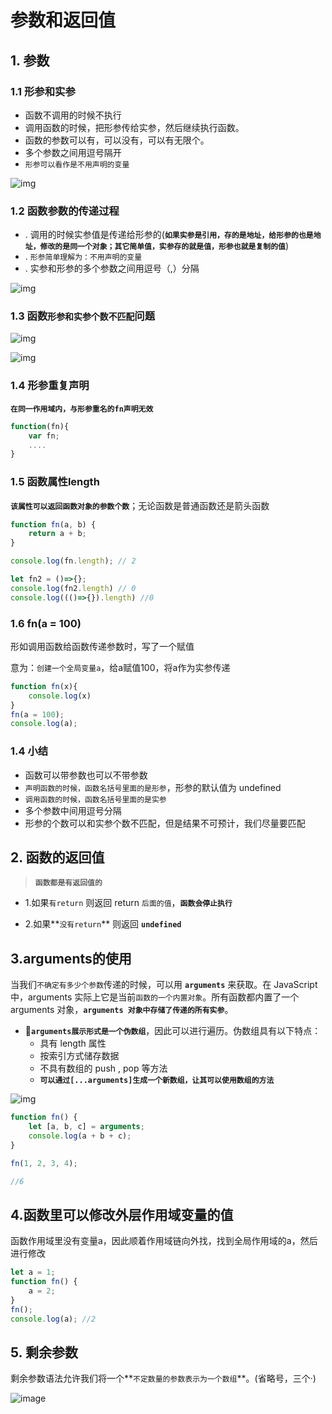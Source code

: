 # 参数和返回值

## 1. 参数

### 1.1 形参和实参

- 函数不调用的时候不执行
- 调用函数的时候，把形参传给实参，然后继续执行函数。
- 函数的参数可以有，可以没有，可以有无限个。
- 多个参数之间用逗号隔开
- `形参可以看作是不用声明的变量`

![img](https://api2.mubu.com/v3/document_image/a94eb312-4e00-42d4-a6fc-6b588ee138f0-10071129.jpg)



### 1.2 函数参数的传递过程

- . 调用的时候实参值是传递给形参的(**`如果实参是引用，存的是地址，给形参的也是地址，修改的是同一个对象；其它简单值，实参存的就是值，形参也就是复制的值`**)
- . `形参简单理解为：不用声明的变量`
- . 实参和形参的多个参数之间用逗号（,）分隔



![img](https://api2.mubu.com/v3/document_image/c3190ef7-0bb5-408c-aa7a-89466f3d17eb-10071129.jpg)



### 1.3 函数`形参和实参个数不匹配`问题

![img](https://api2.mubu.com/v3/document_image/d7cf7a77-08a3-4ca0-b99e-1dcb87403d77-10071129.jpg)

![img](https://api2.mubu.com/v3/document_image/909283f1-8ab9-43d8-b1f9-af73065a36a2-10071129.jpg)



### 1.4 形参重复声明

**`在同一作用域内，与形参重名的fn声明无效`**

``` javascript
function(fn){
    var fn;
    ....
}
```



### 1.5 函数属性length

**`该属性可以返回函数对象的参数个数`**；无论函数是普通函数还是箭头函数

``` javascript
function fn(a, b) {
    return a + b;
}

console.log(fn.length); // 2

let fn2 = ()=>{};
console.log(fn2.length) // 0
console.log((()=>{}).length) //0
```



### 1.6 fn(a = 100)

形如调用函数给函数传递参数时，写了一个赋值

意为：`创建一个全局变量a`，给a赋值100，将a作为实参传递

``` javascript
function fn(x){
    console.log(x)
}
fn(a = 100);
console.log(a);
```



### 1.4 小结

- 函数可以带参数也可以不带参数
- `声明函数的时候，函数名括号里面的是形参`，形参的默认值为 undefined
- `调用函数的时候，函数名括号里面的是实参`
- 多个参数中间用逗号分隔
- 形参的个数可以和实参个数不匹配，但是结果不可预计，我们尽量要匹配





## 2. 函数的返回值

> **`函数都是有返回值的`**

- 1.如果`有return` 则返回 return `后面的值`，**`函数会停止执行`**

- 2.如果**`没有return`** 则返回 **`undefined`**

  



## 3.arguments的使用

当我们`不确定有多少个参数`传递的时候，可以用 **`arguments`** 来获取。在 JavaScript 中，arguments 实际上它是当前`函数的一个内置对象`。所有函数都内置了一个 arguments 对象，**`arguments 对象中存储了传递的所有实参`**。

- 🎨**`arguments展示形式是一个伪数组`**，因此可以进行遍历。伪数组具有以下特点：
  - 具有 length 属性
  - 按索引方式储存数据
  - 不具有数组的 push , pop 等方法
  - **`可以通过[...arguments]生成一个新数组，让其可以使用数组的方法`**

![img](https://api2.mubu.com/v3/document_image/49fabaf0-b1e0-462c-b017-fd84743d1f1e-10071129.jpg)

``` javascript
function fn() {
    let [a, b, c] = arguments;
    console.log(a + b + c);
}

fn(1, 2, 3, 4);

//6
```



## 4.函数里可以修改外层作用域变量的值

函数作用域里没有变量a，因此顺着作用域链向外找，找到全局作用域的a，然后进行修改

``` javascript
let a = 1;
function fn() {
    a = 2;
}
fn();
console.log(a); //2
```



## 5. **剩余参数**

剩余参数语法允许我们将一个**`不定数量的参数表示为一个数组`**。(省略号，三个·)

![image](https://api2.mubu.com/v3/document_image/a7834b7f-cc0a-4513-bdf7-110f70856178-10071129.jpg)
